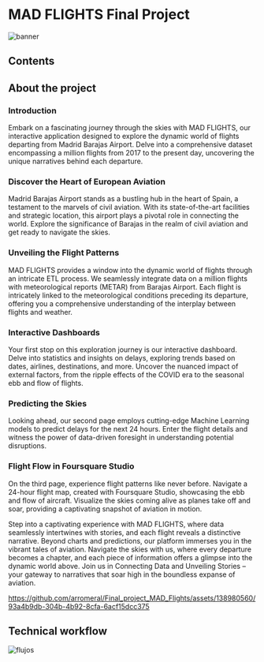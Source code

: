 
# MAD FLIGHTS Final Project
![banner](https://github.com/arromeral/Final_project_MAD_Flights/assets/138980560/e4d28428-379e-4a05-af17-8c0843177be6)

## Contents
## About the project
### Introduction
Embark on a fascinating journey through the skies with MAD FLIGHTS, our interactive application designed to explore the dynamic world of flights departing from Madrid Barajas Airport. Delve into a comprehensive dataset encompassing a million flights from 2017 to the present day, uncovering the unique narratives behind each departure.

### Discover the Heart of European Aviation
Madrid Barajas Airport stands as a bustling hub in the heart of Spain, a testament to the marvels of civil aviation. With its state-of-the-art facilities and strategic location, this airport plays a pivotal role in connecting the world. Explore the significance of Barajas in the realm of civil aviation and get ready to navigate the skies.

### Unveiling the Flight Patterns
MAD FLIGHTS provides a window into the dynamic world of flights through an intricate ETL process. We seamlessly integrate data on a million flights with meteorological reports (METAR) from Barajas Airport. Each flight is intricately linked to the meteorological conditions preceding its departure, offering you a comprehensive understanding of the interplay between flights and weather.

### Interactive Dashboards
Your first stop on this exploration journey is our interactive dashboard. Delve into statistics and insights on delays, exploring trends based on dates, airlines, destinations, and more. Uncover the nuanced impact of external factors, from the ripple effects of the COVID era to the seasonal ebb and flow of flights.

### Predicting the Skies
Looking ahead, our second page employs cutting-edge Machine Learning models to predict delays for the next 24 hours. Enter the flight details and witness the power of data-driven foresight in understanding potential disruptions.

### Flight Flow in Foursquare Studio
On the third page, experience flight patterns like never before. Navigate a 24-hour flight map, created with Foursquare Studio, showcasing the ebb and flow of aircraft. Visualize the skies coming alive as planes take off and soar, providing a captivating snapshot of aviation in motion.

Step into a captivating experience with MAD FLIGHTS, where data seamlessly intertwines with stories, and each flight reveals a distinctive narrative. Beyond charts and predictions, our platform immerses you in the vibrant tales of aviation. Navigate the skies with us, where every departure becomes a chapter, and each piece of information offers a glimpse into the dynamic world above. Join us in Connecting Data and Unveiling Stories – your gateway to narratives that soar high in the boundless expanse of aviation.


https://github.com/arromeral/Final_project_MAD_Flights/assets/138980560/93a4b9db-304b-4b92-8cfa-6acf15dcc375


## Technical workflow
![flujos](https://github.com/arromeral/Final_project_MAD_Flights/assets/138980560/a1d39ca6-2cf5-4fc3-b3c7-f4fe1de59066)
